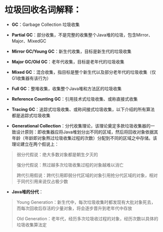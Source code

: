 # 垃圾回收名词解释：

- **GC**：Garbage Collection 垃圾收集

- **Partial GC**：部分收集，不是完整的收集整个Java堆的垃圾，包含Mirror、Major、MixedGC

- **Mirror GC/Young GC**：新生代收集，目标是新生代的垃圾收集

- **Major GC/Old GC**：老年代收集，目标是老年代的垃圾收集

- **Mixed GC**：混合收集，指目标是整个新生代以及部分老年代的垃圾收集（仅G1收集器有该行为）

- **Full GC**：整堆收集，收集整个Java堆和方法区的垃圾收集

- **Reference Counting GC**：引用技术式垃圾收集、或称直接式收集

- **Tracing GC**：追踪式垃圾收集、或称间接式垃圾收集，以下介绍的所有算法都是追踪式垃圾收集


- **Generational Collection**：分代收集理论，该理论奠定多款垃圾收集器的一致设计原则：即收集器应将Java堆划分出不同的区域，然后将回收对象依据其年龄（年龄即对象熬过垃圾收集过程的次数）分配到不同的区域之中存储。该理论建立在两个假说上：
> 弱分代假说：绝大多数对象都是朝生夕灭的
>
> 强分代假说：熬过越多次垃圾收集过程的对象越难以消亡
>
> 跨代引用假说：跨代引用即弱分代区域的对象引用抢分代区域的对象，相对于同代引用来说仅占极少数

- **Java堆的分代**：
> Young Generation：新生代中，每次垃圾收集时都发现有大批对象死去，而每次回收后存活的少量对象，将会逐步晋升到老年代中存放
>
> Old Generation：老年代，经历多次垃圾收过程的对象，经历次数以具体的垃圾收集算法定
